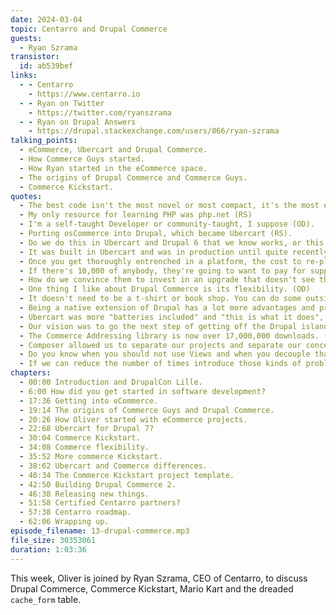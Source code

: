 ```yaml
---
date: 2024-03-04
topic: Centarro and Drupal Commerce
guests:
  - Ryan Szrama
transistor:
  id: ab539bef
links:
  - - Centarro
    - https://www.centarro.io
  - - Ryan on Twitter
    - https://twitter.com/ryanszrama
  - - Ryan on Drupal Answers
    - https://drupal.stackexchange.com/users/866/ryan-szrama
talking_points:
  - eCommerce, Ubercart and Drupal Commerce.
  - How Commerce Guys started.
  - How Ryan started in the eCommerce space.
  - The origins of Drupal Commerce and Commerce Guys.
  - Commerce Kickstart.
quotes:
  - The best code isn't the most novel or most compact, it's the most easily readable and easily extendable (RS).
  - My only resource for learning PHP was php.net (RS)
  - I'm a self-taught Developer or community-taught, I suppose (OD).
  - Porting osCommerce into Drupal, which became Ubercart (RS).
  - Do we do this in Ubercart and Drupal 6 that we know works, or this new thing that was Drupal Commerce in Drupal 7 (OD).
  - It was built in Ubercart and was in production until quite recently, considering we're in 2024 (OD).
  - Once you get thoroughly entrenched in a platform, the cost to re-platform outweighs the cost of maintaining it in-house (RS).
  - If there's 10,000 of anybody, they're going to want to pay for support (RS).
  - How do we convince them to invest in an upgrade that doesn't see them jettison Drupal entirely? (RS)
  - One thing I like about Drupal Commerce is its flexibility. (OD)
  - It doesn't need to be a t-shirt or book shop. You can do some outside the box things with it. (OD)
  - Being a native extension of Drupal has a lot more advantages and pros than cons. (RS)
  - Ubercart was more "batteries included" and "this is what it does", whereas Drupal Commerce is more flexible and although it requires a bit more setup to begin with, you can plug it together the way you want to. (OD)
  - Our vision was to go the next step of getting off the Drupal island. (RS)
  - The Commerce Addressing library is now over 17,000,000 downloads. (OD)
  - Composer allowed us to separate our projects and separate our concerns. (RS)
  - Do you know when you should not use Views and when you decouple that component and use JavaScript and the REST API? (RS)
  - If we can reduce the number of times introduce those kinds of problems, that's how I would certify somebody. (RS)
chapters:
  - 00:00 Introduction and DrupalCon Lille.
  - 6:00 How did you get started in software development?
  - 17:36 Getting into eCommerce.
  - 19:14 The origins of Commerce Guys and Drupal Commerce.
  - 20:26 How Oliver started with eCommerce projects.
  - 22:68 Ubercart for Drupal 7?
  - 30:04 Commerce Kickstart.
  - 34:08 Commerce flexibility.
  - 35:52 More commerce Kickstart.
  - 38:62 Ubercart and Commerce differences.
  - 40:34 The Commerce Kickstart project template.
  - 42:50 Building Drupal Commerce 2.
  - 46:38 Releasing new things.
  - 51:58 Certified Centarro partners?
  - 57:38 Centarro roadmap.
  - 62:06 Wrapping up.
episode_filename: 13-drupal-commerce.mp3
file_size: 30353061
duration: 1:03:36
---
```


This week, Oliver is joined by Ryan Szrama, CEO of Centarro, to discuss Drupal Commerce, Commerce Kickstart, Mario Kart and the dreaded `cache_form` table.
